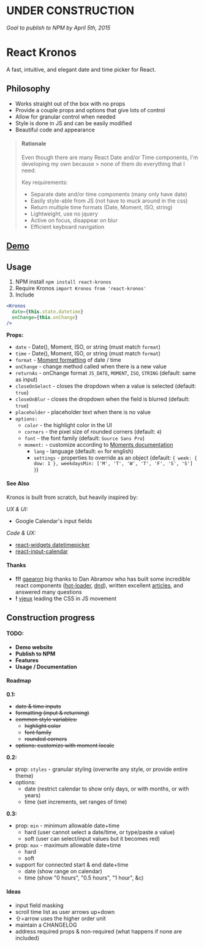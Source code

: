 # UNDER CONSTRUCTION
*Goal to publish to NPM by April 5th, 2015*

React Kronos
============

A fast, intuitive, and elegant date and time picker for React.

## Philosophy

- Works straight out of the box with no props
- Provide a couple props and options that give lots of control
- Allow for granular control when needed
- Style is done in JS and can be easily modified
- Beautiful code and appearance

> #### Rationale
>
> Even though there are many React Date and/or Time components, I'm developing my own because > none of them do everything that I need.
>
> Key requirements:
> - Separate date and/or time components (many only have date)
> - Easily style-able from JS (not have to muck around in the css)
> - Return multiple time formats (Date, Moment, ISO, string)
> - Lightweight, use no jquery
> - Active on focus, disappear on blur
> - Efficient keyboard navigation

## [Demo](http://dubert.github.io/react-kronos)

## Usage

1. NPM install `npm install react-kronos`
2. Require Kronos `import Kronos from 'react-kronos'`
3. Include
```jsx
<Kronos
  date={this.state.datetime}
  onChange={this.onChange}
/>
```

**Props:**
- `date` - Date(), Moment, ISO, or string (must match `format`)
- `time` - Date(), Moment, ISO, or string (must match `format`)
- `format` - [Moment formatting](http://momentjs.com/docs/#/parsing/string-format/) of date / time
- `onChange` - change method called when there is a new value
- `returnAs` - onChange format `JS_DATE`, `MOMENT`, `ISO`, `STRING` (default: same as input)
- `closeOnSelect` - closes the dropdown when a value is selected (default: `true`)
- `closeOnBlur` - closes the dropdown when the field is blurred (default: `true`)
- `placeholder` - placeholder text when there is no value
- `options:`
  - `color` - the highlight color in the UI
  - `corners` - the pixel size of rounded corners (default: `4`)
  - `font` - the font family (default: `Source Sans Pro`)
  - `moment:` - customize according to [Moments documentation](http://momentjs.com/docs/#/customization/)
    - `lang` - language (default: `en` for english)
    - `settings` - properties to override as an object (default: `{ week: { dow: 1 }, weekdaysMin: ['M', 'T', 'W', 'T', 'F', 'S', 'S'] }`)

#### See Also

Kronos is built from scratch, but heavily inspired by:

*UX & UI:*
- Google Calendar's input fields

*Code & UX:*
- [react-widgets datetimepicker](http://jquense.github.io/react-widgets/docs/#/datetime-picker)
- [react-input-calendar](https://github.com/Rudeg/react-input-calendar)

#### Thanks

- **!!!** [gaearon](https://github.com/gaearon) big thanks to Dan Abramov who has built some incredible react components ([hot-loader](https://github.com/gaearon/react-hot-loader), [dnd](https://github.com/gaearon/react-dnd)), written excellent [articles](https://medium.com/@dan_abramov), and answered many questions
- **!** [vjeux](https://github.com/vjeux) leading the CSS in JS movement

## Construction progress

#### TODO:
- **Demo website**
- **Publish to NPM**
- **Features**
- **Usage / Documentation**

#### Roadmap

**0.1:**
- ~~date & time inputs~~
- ~~formatting (input & returning)~~
- ~~common style variables:~~
  - ~~highlight color~~
  - ~~font family~~
  - ~~rounded corners~~
- ~~options: customize with moment locale~~

**0.2:**
- prop: `styles` - granular styling (overwrite any style, or provide entire theme)
- options:
  - date (restrict calendar to show only days, or with months, or with years)
  - time (set increments, set ranges of time)

**0.3:**
- prop: `min` - minimum allowable date+time
  - hard (user cannot select a date/time, or type/paste a value)
  - soft (user can select/input values but it becomes red)
- prop: `max` - maximum allowable date+time
  - hard
  - soft
- support for connected start & end date+time
  - date (show range on calendar)
  - time (show "0 hours", "0.5 hours", "1 hour", &c)

#### Ideas

- input field masking
- scroll time list as user arrows up+down
- ⇧+arrow uses the higher order unit
- maintain a CHANGELOG
- address required props & non-required (what happens if none are included)
